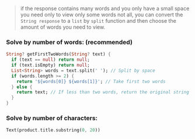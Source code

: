 > if the response contains many words and you only have a small space you need only to view only some words not all, you can convert the `String response` to a `list` by `split` function and then choose the amount of words you need to view.

### Solve by number of words:  (recommended)
```dart
String? getFirstTwoWords(String? text) {
  if (text == null) return null;
  if (text.isEmpty) return null;
  List<String> words = text.split(' '); // Split by space
  if (words.length >= 2) {
    return '${words[0]} ${words[1]}'; // Take first two words
  } else {
    return text; // If less than two words, return the original string
  }
}
```
### Solve by number of characters:
```dart
Text(product.title.substring(0, 20))
```